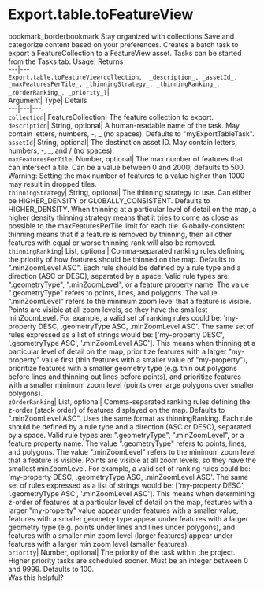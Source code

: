  
#  Export.table.toFeatureView 
bookmark_borderbookmark Stay organized with collections  Save and categorize content based on your preferences.
Creates a batch task to export a FeatureCollection to a FeatureView asset. Tasks can be started from the Tasks tab. 
Usage| Returns  
---|---  
`Export.table.toFeatureView(collection,  _description_, _assetId_, _maxFeaturesPerTile_, _thinningStrategy_, _thinningRanking_, _zOrderRanking_, _priority_)`|   
Argument|  Type| Details  
---|---|---  
`collection`| FeatureCollection| The feature collection to export.  
`description`| String, optional| A human-readable name of the task. May contain letters, numbers, -, _ (no spaces). Defaults to "myExportTableTask".  
`assetId`| String, optional| The destination asset ID. May contain letters, numbers, -, _, and / (no spaces).  
`maxFeaturesPerTile`| Number, optional| The max number of features that can intersect a tile. Can be a value between 0 and 2000; defaults to 500. Warning: Setting the max number of features to a value higher than 1000 may result in dropped tiles.  
`thinningStrategy`| String, optional| The thinning strategy to use. Can either be HIGHER_DENSITY or GLOBALLY_CONSISTENT. Defaults to HIGHER_DENSITY. When thinning at a particular level of detail on the map, a higher density thinning strategy means that it tries to come as close as possible to the maxFeaturesPerTile limit for each tile. Globally-consistent thinning means that if a feature is removed by thinning, then all other features with equal or worse thinning rank will also be removed.  
`thinningRanking`| List, optional| Comma-separated ranking rules defining the priority of how features should be thinned on the map. Defaults to ".minZoomLevel ASC". Each rule should be defined by a rule type and a direction (ASC or DESC), separated by a space. Valid rule types are: ".geometryType", ".minZoomLevel", or a feature property name. The value ".geometryType" refers to points, lines, and polygons. The value ".minZoomLevel" refers to the minimum zoom level that a feature is visible. Points are visible at all zoom levels, so they have the smallest minZoomLevel. For example, a valid set of ranking rules could be: 'my-property DESC, .geometryType ASC, .minZoomLevel ASC'. The same set of rules expressed as a list of strings would be: ['my-property DESC', '.geometryType ASC', '.minZoomLevel ASC']. This means when thinning at a particular level of detail on the map, prioritize features with a larger "my-property" value first (thin features with a smaller value of "my-property"), prioritize features with a smaller geometry type (e.g. thin out polygons before lines and thinning out lines before points), and prioritize features with a smaller minimum zoom level (points over large polygons over smaller polygons).  
`zOrderRanking`| List, optional| Comma-separated ranking rules defining the z-order (stack order) of features displayed on the map. Defaults to ".minZoomLevel ASC". Uses the same format as thinningRanking. Each rule should be defined by a rule type and a direction (ASC or DESC), separated by a space. Valid rule types are: ".geometryType", ".minZoomLevel", or a feature property name. The value ".geometryType" refers to points, lines, and polygons. The value ".minZoomLevel" refers to the minimum zoom level that a feature is visible. Points are visible at all zoom levels, so they have the smallest minZoomLevel. For example, a valid set of ranking rules could be: 'my-property DESC, .geometryType ASC, .minZoomLevel ASC'. The same set of rules expressed as a list of strings would be: ['my-property DESC', '.geometryType ASC', '.minZoomLevel ASC']. This means when determining z-order of features at a particular level of detail on the map, features with a larger "my-property" value appear under features with a smaller value, features with a smaller geometry type appear under features with a larger geometry type (e.g. points under lines and lines under polygons), and features with a smaller min zoom level (larger features) appear under features with a larger min zoom level (smaller features).  
`priority`| Number, optional| The priority of the task within the project. Higher priority tasks are scheduled sooner. Must be an integer between 0 and 9999. Defaults to 100.  
Was this helpful?
